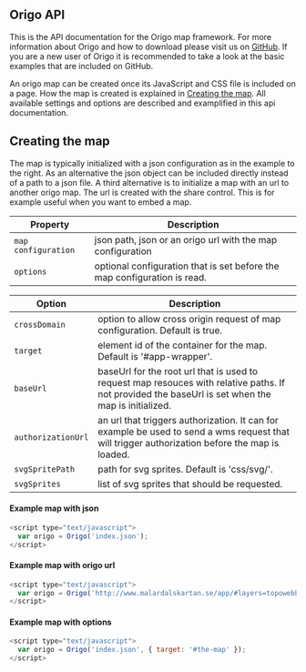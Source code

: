 ## Origo API

This is the API documentation for the Origo map framework. For more information about Origo and how to download please visit us on [GitHub](https://github.com/origo-map/origo). If you are a new user of Origo it is recommended to take a look at the basic examples that are included on GitHub.

An origo map can be created once its JavaScript and CSS file is included on a page. How the map is created is explained in [Creating the map](#creating-the-map). All available settings and options are described and examplified in this api documentation.

## Creating the map

The map is typically initialized with a json configuration as in the example to the right. As an alternative the json object can be included directly instead of a path to a json file. A third alternative is to initialize a map with an url to another origo map. The url is created with the share control. This is for example useful when you want to embed a map.

Property | Description
---|---
`map configuration` | json path, json or an origo url with the map configuration
`options` | optional configuration that is set before the map configuration is read.

Option | Description
---|---
`crossDomain` | option to allow cross origin request of map configuration. Default is true.
`target` | element id of the container for the map. Default is '#app-wrapper'.
`baseUrl` | baseUrl for the root url that is used to request map resouces with relative paths. If not provided the baseUrl is set when the map is initialized.
`authorizationUrl` | an url that triggers authorization. It can for example be used to send a wms request that will trigger authorization before the map is loaded.
`svgSpritePath` | path for svg sprites. Default is 'css/svg/'.
`svgSprites` | list of svg sprites that should be requested.


#### Example map with json

```javascript
<script type="text/javascript">
  var origo = Origo('index.json');
</script>
```


#### Example map with origo url

```javascript
<script type="text/javascript">
  var origo = Origo('http://www.malardalskartan.se/app/#layers=topowebbkartan_nedtonad/v/1/s/0,vasteras/v/1/s/0,samhalls_projekt/v/1/s/0&center=172605,6596280&zoom=2&pin=348078,6686310&map=malardalskartan');
</script>
```

#### Example map with options

```javascript
<script type="text/javascript">
  var origo = Origo('index.json', { target: '#the-map' });
</script>
```
